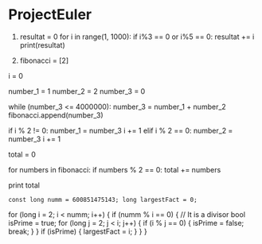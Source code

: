 # ProjectEuler
1. resultat = 0 for i in range(1, 1000): if i%3 == 0 or i%5 == 0: resultat += i print(resultat)

2. fibonacci = [2]

i = 0

number_1 = 1 number_2 = 2 number_3 = 0

while (number_3 <= 4000000): number_3 = number_1 + number_2 fibonacci.append(number_3)

if i % 2 != 0:
    number_1 = number_3
    i += 1
elif i % 2 == 0:
    number_2 = number_3
    i += 1

total = 0

for numbers in fibonacci: if numbers % 2 == 0: total += numbers

print total

    const long numm = 600851475143; long largestFact = 0;

for (long i = 2; i < numm; i++) { if (numm % i == 0) { // It is a divisor bool isPrime = true; for (long j = 2; j < i; j++) { if (i % j == 0) { isPrime = false; break; } } if (isPrime) { largestFact = i; } } }

